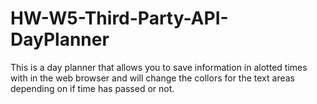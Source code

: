 # HW-W5-Third-Party-API-DayPlanner

This is a day planner that allows you to save information in alotted times with in the web browser and will change the collors for the text areas depending on if time has passed or not. 


